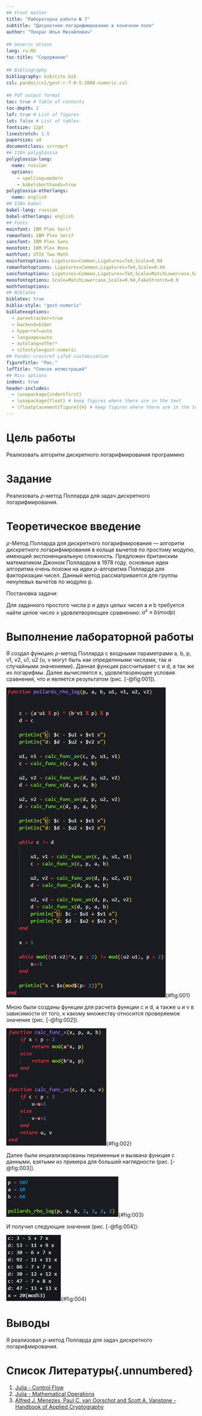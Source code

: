 ```yaml
---
## Front matter
title: "Лабораторна работа № 7"
subtitle: "Дисректное логарифмирование в конечном поле"
author: "Покрас Илья Михайлович"

## Generic otions
lang: ru-RU
toc-title: "Содержание"

## Bibliography
bibliography: bib/cite.bib
csl: pandoc/csl/gost-r-7-0-5-2008-numeric.csl

## Pdf output format
toc: true # Table of contents
toc-depth: 2
lof: true # List of figures
lot: false # List of tables
fontsize: 12pt
linestretch: 1.5
papersize: a4
documentclass: scrreprt
## I18n polyglossia
polyglossia-lang:
  name: russian
  options:
	- spelling=modern
	- babelshorthands=true
polyglossia-otherlangs:
  name: english
## I18n babel
babel-lang: russian
babel-otherlangs: english
## Fonts
mainfont: IBM Plex Serif
romanfont: IBM Plex Serif
sansfont: IBM Plex Sans
monofont: IBM Plex Mono
mathfont: STIX Two Math
mainfontoptions: Ligatures=Common,Ligatures=TeX,Scale=0.94
romanfontoptions: Ligatures=Common,Ligatures=TeX,Scale=0.94
sansfontoptions: Ligatures=Common,Ligatures=TeX,Scale=MatchLowercase,Scale=0.94
monofontoptions: Scale=MatchLowercase,Scale=0.94,FakeStretch=0.9
mathfontoptions:
## Biblatex
biblatex: true
biblio-style: "gost-numeric"
biblatexoptions:
  - parentracker=true
  - backend=biber
  - hyperref=auto
  - language=auto
  - autolang=other*
  - citestyle=gost-numeric
## Pandoc-crossref LaTeX customization
figureTitle: "Рис."
lofTitle: "Список иллюстраций"
## Misc options
indent: true
header-includes:
  - \usepackage{indentfirst}
  - \usepackage{float} # keep figures where there are in the text
  - \floatplacement{figure}{H} # keep figures where there are in the text
---
```


# Цель работы

Реализовать алгоритм дискретного логарифмирования программно

# Задание

Реализовать $\rho$-метод Полларда для задач дискретного логарифмирования.

# Теоретическое введение

$\rho$-Метод Полларда для дискретного логарифмирования — алгоритм дискретного логарифмирования в кольце вычетов по простому модулю, имеющий экспоненциальную сложность. Предложен британским математиком Джоном Поллардом в 1978 году, основные идеи алгоритма очень похожи на идеи $\rho$-алгоритма Полларда для факторизации чисел. Данный метод рассматривается для группы ненулевых вычетов по модулю p.

Постановка задачи:

Для заданного простого числа  p и двух целых чисел a и b требуется найти целое число x удовлетворяющее сравнению: $a^x≡b(mod p)$

# Выполнение лабораторной работы

Я создал функцию $\rho$-метод Полларда с входными параметрами a, b, p, v1, v2, u1, u2 (u, v могут быть как определнными числами, так и случайными значениями). Данная функция рассчитывает c и d, а так же их логарифмы. Далее вычисляется x, удовлетворяющее условия сравнения, что и является результатом (рис. [-@fig:001]).

![Функция $\rho$-метода для дискретного логарифмирования](./images/rho_1.png){#fig:001}

Мною были созданы функции для расчета функции c и d, а также u и v в зависимости от того, к какому множеству относится проверяемое значение (рис. [-@fig:002]).

![Функции расчета](./images/rho_2.png){#fig:002}

Далее были инциализированы переменные и вызвана функция с данными, взятыми из примера для большей наглядности (рис. [-@fig:003]).

![Инициализация переменных и вызов функции](./images/rho_3.png){#fig:003}

И получил следующие значения (рис. [-@fig:004]):

![Результат выполнения кода](./images/rho_res.png){#fig:004}


# Выводы

Я реализовал $\rho$-метод Полларда для задач дискретного логарифмирования.

# Список Литературы{.unnumbered}

1. [Julia - Control Flow](https://docs.julialang.org/en/v1/manual/control-flow/)
2. [Julia - Mathematical Operations](https://docs.julialang.org/en/v1/manual/mathematical-operations/)
3. [Alfred J. Menezes, Paul C. van Oorschot and Scott A. Vanstone - Handbook of Applied Cryptography](https://cacr.uwaterloo.ca/hac/)
